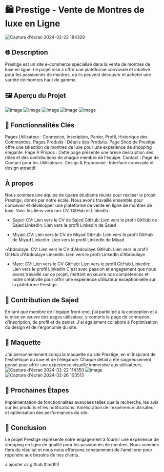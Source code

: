# 🛍️ Prestige - Vente de Montres de luxe en Ligne
![Capture d'écran 2024-02-22 184329](https://github.com/youssoufmiyad/e-commerce-PHP/assets/112949717/30be8f51-ef35-4354-ab3e-f6aec7a31346)

## 🌐 Description
Prestige est un site e-commerce spécialisé dans la vente de montres de luxe en ligne. Le projet vise à offrir une plateforme conviviale et intuitive pour les passionnés de montres, où ils peuvent découvrir et acheter une variété de montres haut de gamme.

## 🖼️ Aperçu du Projet
![image](https://github.com/youssoufmiyad/e-commerce-PHP/assets/112949717/1dbd0aa7-5cfd-4dd9-9027-a5abf8d9b28d)
![image](https://github.com/youssoufmiyad/e-commerce-PHP/assets/112949717/6070c9b0-6caa-49ea-95d8-63c7250f8d41)
![image](https://github.com/youssoufmiyad/e-commerce-PHP/assets/112949717/1805bdb2-3b34-4c76-bbdb-dcdce9a597d5)
![image](https://github.com/youssoufmiyad/e-commerce-PHP/assets/112949717/ff23d175-d382-4942-a92b-49ec78238c58)
![image](https://github.com/youssoufmiyad/e-commerce-PHP/assets/112949717/b00dc297-56ce-4ec9-b9e6-372484168849)

## 🧰 Fonctionnalités Clés
Pages Utilisateur : Connexion, Inscription, Panier, Profil, Historique des Commandes.
Pages Produits : Détails des Produits.
Page Shop de Prestige offre une sélection de montres de luxe pour une expérience de shopping élégante.
Page À Propos : Cette page présente une brève description des rôles et des contributions de chaque membre de l'équipe.
Contact : Page de Contact pour les Utilisateurs.
Design & Ergonomie : Interface conviviale et design attractif.

## À propos
Nous sommes une équipe de quatre étudiants réunis pour réaliser le projet Prestige, donné par notre école. Nous avons travaillé ensemble pour concevoir et développer une plateforme de vente en ligne de montres de luxe. Voici les liens vers nos CV, GitHub et LinkedIn :

- Sajed:
CV: Lien vers le CV de Sajed
GitHub: Lien vers le profil GitHub de Sajed
LinkedIn: Lien vers le profil LinkedIn de Sajed

- Miyad:
CV: Lien vers le CV de Miyad
GitHub: Lien vers le profil GitHub de Miyad
LinkedIn: Lien vers le profil LinkedIn de Miyad

-Abdoulaye:
CV: Lien vers le CV d'Abdoulaye
GitHub: Lien vers le profil GitHub d'Abdoulaye
LinkedIn: Lien vers le profil LinkedIn d'Abdoulaye

- Marc:
CV: Lien vers le CV
GitHub: Lien vers le profil GitHub
LinkedIn: Lien vers le profil LinkedIn
C'est avec passion et engagement que nous avons travaillé sur ce projet, mettant en œuvre nos compétences et notre créativité pour offrir une expérience utilisateur exceptionnelle sur la plateforme Prestige.

## 🤖 Contribution de Sajed
En tant que membre de l'équipe front-end, j'ai participé à la conception et à la mise en œuvre des pages utilisateur, y compris la page de connexion, d'inscription, de profil et de panier. J'ai également collaboré à l'optimisation du design et de l'ergonomie du site.

## 🎨 Maquette
J'ai personnellement conçu la maquette du site Prestige, en m'inspirant de l'esthétique du luxe et de l'élégance. Chaque détail a été soigneusement pensé pour offrir une expérience visuelle immersive aux utilisateurs.
![Capture d'écran 2024-02-22 114350](https://github.com/youssoufmiyad/e-commerce-PHP/assets/112949717/901c3eb5-7338-46f1-811a-7799398bf62e)
![image](https://github.com/youssoufmiyad/e-commerce-PHP/assets/112949717/af936e52-0523-4a62-862c-cc13d9aa1607)
![Capture d'écran 2024-02-26 100513](https://github.com/youssoufmiyad/e-commerce-PHP/assets/112949717/252659c7-4eb2-4bae-afe8-b6e382d4111a)


## 🚀 Prochaines Étapes
Implémentation de fonctionnalités avancées telles que la recherche, les avis sur les produits et les notifications.
Amélioration de l'expérience utilisateur et optimisation des performances du site.

## 🌟 Conclusion
Le projet Prestige représente notre engagement à fournir une expérience de shopping en ligne de qualité pour les passionnés de montres. Nous sommes fiers du résultat et nous nous efforçons constamment de l'améliorer pour répondre aux besoins de nos clients.


à ajouter 
cv github ttlmd!!!)

